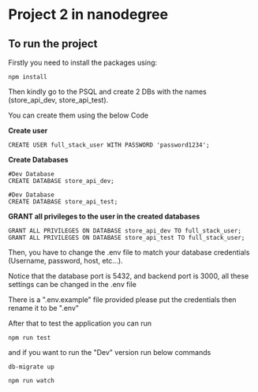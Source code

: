 # Project 2 in nanodegree


## To run the project

Firstly you need to install the packages using:

`npm install`

Then kindly go to the PSQL and create 2 DBs with the names (store_api_dev, store_api_test).

You can create them using the below Code

**Create user**

```shell
CREATE USER full_stack_user WITH PASSWORD 'password1234';
```

**Create Databases**

```shell
#Dev Database
CREATE DATABASE store_api_dev;

#Dev Database
CREATE DATABASE store_api_test;
```


**GRANT all privileges to the user in the created databases**

```shell
GRANT ALL PRIVILEGES ON DATABASE store_api_dev TO full_stack_user;
GRANT ALL PRIVILEGES ON DATABASE store_api_test TO full_stack_user;
```



Then, you have to change the .env file to match your database credentials (Username, password, host, etc...).

Notice that the database port is 5432, and backend port is 3000, all these settings can be changed in the .env file

There is a ".env.example" file provided please put the credentials then rename it to be ".env"

After that to test the application you can run

`npm run test`

and if you want to run the "Dev" version run below commands

`db-migrate up`

`npm run watch`

